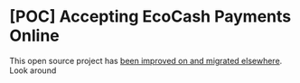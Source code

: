 [POC] Accepting EcoCash Payments Online
=======

This open source project has [been improved on and migrated elsewhere](https://github.com/ihatehandles/gava). Look around
